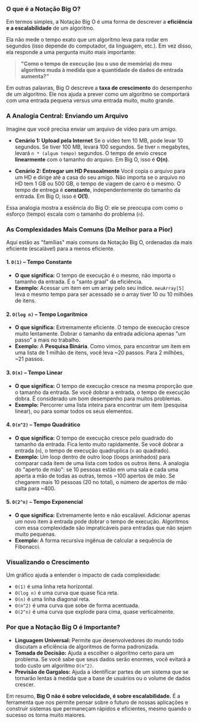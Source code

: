 ### O que é a Notação Big O?

Em termos simples, a Notação Big O é uma forma de descrever a **eficiência e a escalabilidade** de um algoritmo.

Ela não mede o tempo exato que um algoritmo leva para rodar em segundos (isso depende do computador, da linguagem, etc.). Em vez disso, ela responde a uma pergunta muito mais importante:

> **"Como o tempo de execução (ou o uso de memória) do meu algoritmo muda à medida que a quantidade de dados de entrada aumenta?"**

Em outras palavras, Big O descreve a **taxa de crescimento** do desempenho de um algoritmo. Ele nos ajuda a prever como um algoritmo se comportará com uma entrada pequena versus uma entrada muito, muito grande.

### A Analogia Central: Enviando um Arquivo

Imagine que você precisa enviar um arquivo de vídeo para um amigo.

  * **Cenário 1: Upload pela Internet**
    Se o vídeo tem 10 MB, pode levar 10 segundos. Se tiver 100 MB, levará 100 segundos. Se tiver `n` megabytes, levará `n * (algum tempo)` segundos. O tempo de envio cresce **linearmente** com o tamanho do arquivo. Em Big O, isso é **O(n)**.

  * **Cenário 2: Entregar um HD Pessoalmente**
    Você copia o arquivo para um HD e dirige até a casa do seu amigo. Não importa se o arquivo no HD tem 1 GB ou 500 GB, o tempo de viagem de carro é o mesmo. O tempo de entrega é **constante**, independentemente do tamanho da entrada. Em Big O, isso é **O(1)**.

Essa analogia mostra a essência do Big O: ele se preocupa com como o esforço (tempo) escala com o tamanho do problema (`n`).

### As Complexidades Mais Comuns (Da Melhor para a Pior)

Aqui estão as "famílias" mais comuns da Notação Big O, ordenadas da mais eficiente (escalável) para a menos eficiente.

#### 1\. `O(1)` – Tempo Constante

  * **O que significa:** O tempo de execução é o mesmo, não importa o tamanho da entrada. É o "santo graal" da eficiência.
  * **Exemplo:** Acessar um item em um array pelo seu índice. `meuArray[5]` leva o mesmo tempo para ser acessado se o array tiver 10 ou 10 milhões de itens.

#### 2\. `O(log n)` – Tempo Logarítmico

  * **O que significa:** Extremamente eficiente. O tempo de execução cresce muito lentamente. Dobrar o tamanho da entrada adiciona apenas "um passo" a mais no trabalho.
  * **Exemplo:** A **Pesquisa Binária**. Como vimos, para encontrar um item em uma lista de 1 milhão de itens, você leva \~20 passos. Para 2 milhões, \~21 passos.

#### 3\. `O(n)` – Tempo Linear

  * **O que significa:** O tempo de execução cresce na mesma proporção que o tamanho da entrada. Se você dobrar a entrada, o tempo de execução dobra. É considerado um bom desempenho para muitos problemas.
  * **Exemplo:** Percorrer uma lista inteira para encontrar um item (pesquisa linear), ou para somar todos os seus elementos.

#### 4\. `O(n^2)` – Tempo Quadrático

  * **O que significa:** O tempo de execução cresce pelo quadrado do tamanho da entrada. Fica lento muito rapidamente. Se você dobrar a entrada (`n`), o tempo de execução quadruplica (`n` ao quadrado).
  * **Exemplo:** Um loop dentro de outro loop (loops aninhados) para comparar cada item de uma lista com todos os outros itens. A analogia do "aperto de mão": se 10 pessoas estão em uma sala e cada uma aperta a mão de todas as outras, temos \~100 apertos de mão. Se chegarem mais 10 pessoas (20 no total), o número de apertos de mão salta para \~400.

#### 5\. `O(2^n)` – Tempo Exponencial

  * **O que significa:** Extremamente lento e não escalável. Adicionar apenas *um* novo item à entrada pode dobrar o tempo de execução. Algoritmos com essa complexidade são impraticáveis para entradas que não sejam muito pequenas.
  * **Exemplo:** A forma recursiva ingênua de calcular a sequência de Fibonacci.

### Visualizando o Crescimento

Um gráfico ajuda a entender o impacto de cada complexidade:

  * `O(1)` é uma linha reta horizontal.
  * `O(log n)` é uma curva que quase fica reta.
  * `O(n)` é uma linha diagonal reta.
  * `O(n^2)` é uma curva que sobe de forma acentuada.
  * `O(2^n)` é uma curva que explode para cima, quase verticalmente.

### Por que a Notação Big O é Importante?

  * **Linguagem Universal:** Permite que desenvolvedores do mundo todo discutam a eficiência de algoritmos de forma padronizada.
  * **Tomada de Decisão:** Ajuda a escolher o algoritmo certo para um problema. Se você sabe que seus dados serão enormes, você evitará a todo custo um algoritmo `O(n^2)`.
  * **Previsão de Gargalos:** Ajuda a identificar partes de um sistema que se tornarão lentas à medida que a base de usuários ou o volume de dados crescer.

Em resumo, **Big O não é sobre velocidade, é sobre escalabilidade.** É a ferramenta que nos permite pensar sobre o futuro de nossas aplicações e construir sistemas que permaneçam rápidos e eficientes, mesmo quando o sucesso os torna muito maiores.
